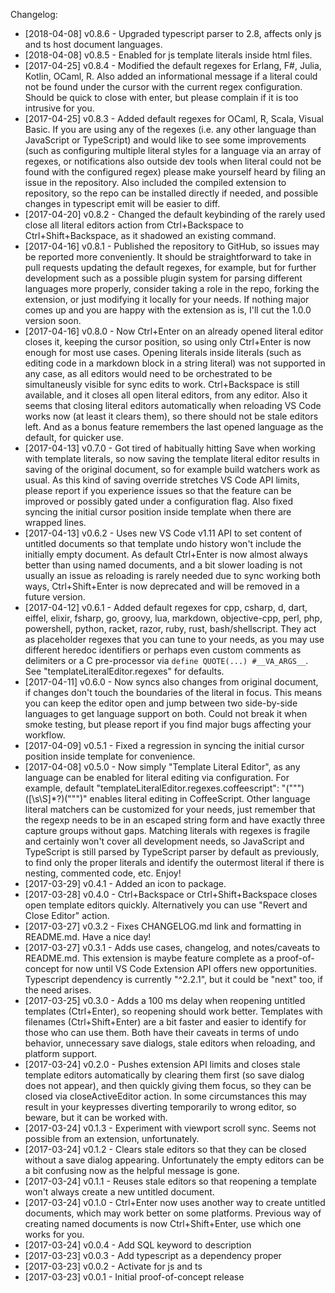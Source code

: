 Changelog:

- [2018-04-08] v0.8.6 - Upgraded typescript parser to 2.8, affects only js and ts host document languages.
- [2018-04-08] v0.8.5 - Enabled for js template literals inside html files.
- [2017-04-25] v0.8.4 - Modified the default regexes for Erlang, F#, Julia, Kotlin, OCaml, R. Also added an informational message if a literal could not be found under the cursor with the current regex configuration. Should be quick to close with enter, but please complain if it is too intrusive for you.
- [2017-04-25] v0.8.3 - Added default regexes for OCaml, R, Scala, Visual Basic. If you are using any of the regexes (i.e. any other language than JavaScript or TypeScript) and would like to see some improvements (such as configuring multiple literal styles for a language via an array of regexes, or notifications also outside dev tools when literal could not be found with the configured regex) please make yourself heard by filing an issue in the repository. Also included the compiled extension to repository, so the repo can be installed directly if needed, and possible changes in typescript emit will be easier to diff.
- [2017-04-20] v0.8.2 - Changed the default keybinding of the rarely used close all literal editors action from Ctrl+Backspace to Ctrl+Shift+Backspace, as it shadowed an existing command.
- [2017-04-16] v0.8.1 - Published the repository to GitHub, so issues may be reported more conveniently. It should be straightforward to take in pull requests updating the default regexes, for example, but for further development such as a possible plugin system for parsing different languages more properly, consider taking a role in the repo, forking the extension, or just modifying it locally for your needs. If nothing major comes up and you are happy with the extension as is, I'll cut the 1.0.0 version soon.
- [2017-04-16] v0.8.0 - Now Ctrl+Enter on an already opened literal editor closes it, keeping the cursor position, so using only Ctrl+Enter is now enough for most use cases. Opening literals inside literals (such as editing code in a markdown block in a string literal) was not supported in any case, as all editors would need to be orchestrated to be simultaneusly visible for sync edits to work. Ctrl+Backspace is still available, and it closes all open literal editors, from any editor. Also it seems that closing literal editors automatically when reloading VS Code works now (at least it clears them), so there should not be stale editors left. And as a bonus feature remembers the last opened language as the default, for quicker use.
- [2017-04-13] v0.7.0 - Got tired of habitually hitting Save when working with template literals, so now saving the template literal editor results in saving of the original document, so for example build watchers work as usual. As this kind of saving override stretches VS Code API limits, please report if you experience issues so that the feature can be improved or possibly gated under a configuration flag. Also fixed syncing the initial cursor position inside template when there are wrapped lines.
- [2017-04-13] v0.6.2 - Uses new VS Code v1.11 API to set content of untitled documents so that template undo history won't include the initially empty document. As default Ctrl+Enter is now almost always better than using named documents, and a bit slower loading is not usually an issue as reloading is rarely needed due to sync working both ways, Ctrl+Shift+Enter is now deprecated and will be removed in a future version.
- [2017-04-12] v0.6.1 - Added default regexes for cpp, csharp, d, dart, eiffel, elixir, fsharp, go, groovy, lua, markdown, objective-cpp, perl, php, powershell, python, racket, razor, ruby, rust, bash/shellscript. They act as placeholder regexes that you can tune to your needs, as you may use different heredoc identifiers or perhaps even custom comments as delimiters or a C pre-processor via `define QUOTE(...) #__VA_ARGS__`.  See "templateLiteralEditor.regexes" for defaults.
- [2017-04-11] v0.6.0 - Now syncs also changes from original document, if changes don't touch the boundaries of the literal in focus. This means you can keep the editor open and jump between two side-by-side languages to get language support on both. Could not break it when smoke testing, but please report if you find major bugs affecting your workflow.
- [2017-04-09] v0.5.1 - Fixed a regression in syncing the initial cursor position inside template for convenience.
- [2017-04-08] v0.5.0 - Now simply "Template Literal Editor", as any language can be enabled for literal editing via configuration. For example, default "templateLiteralEditor.regexes.coffeescript": "(\"\"\")([\\s\\S]*?)(\"\"\")" enables literal editing in CoffeeScript. Other language literal matchers can be customized for your needs, just remember that the regexp needs to be in an escaped string form and have exactly three capture groups without gaps. Matching literals with regexes is fragile and certainly won't cover all development needs, so JavaScript and TypeScript is still parsed by TypeScript parser by default as previously, to find only the proper literals and identify the outermost literal if there is nesting, commented code, etc. Enjoy!
- [2017-03-29] v0.4.1 - Added an icon to package.
- [2017-03-28] v0.4.0 - Ctrl+Backspace or Ctrl+Shift+Backspace closes open template editors quickly. Alternatively you can use "Revert and Close Editor" action.
- [2017-03-27] v0.3.2 - Fixes CHANGELOG.md link and formatting in README.md. Have a nice day!
- [2017-03-27] v0.3.1 - Adds use cases, changelog, and notes/caveats to README.md. This extension is maybe feature complete as a proof-of-concept for now until VS Code Extension API offers new opportunities. Typescript dependency is currently "^2.2.1", but it could be "next" too, if the need arises.
- [2017-03-25] v0.3.0 - Adds a 100 ms delay when reopening untitled templates (Ctrl+Enter), so reopening should work better. Templates with filenames (Ctrl+Shift+Enter) are a bit faster and easier to identify for those who can use them. Both have their caveats in terms of undo behavior, unnecessary save dialogs, stale editors when reloading, and platform support.
- [2017-03-24] v0.2.0 - Pushes extension API limits and closes stale template editors automatically by clearing them first (so save dialog does not appear), and then quickly giving them focus, so they can be closed via closeActiveEditor action. In some circumstances this may result in your keypresses diverting temporarily to wrong editor, so beware, but it can be worked with.
- [2017-03-24] v0.1.3 - Experiment with viewport scroll sync. Seems not possible from an extension, unfortunately.
- [2017-03-24] v0.1.2 - Clears stale editors so that they can be closed without a save dialog appearing. Unfortunately the empty editors can be a bit confusing now as the helpful message is gone.
- [2017-03-24] v0.1.1 - Reuses stale editors so that reopening a template won't always create a new untitled document.
- [2017-03-24] v0.1.0 - Ctrl+Enter now uses another way to create untitled documents, which may work better on some platforms. Previous way of creating named documents is now Ctrl+Shift+Enter, use which one works for you.
- [2017-03-24] v0.0.4 - Add SQL keyword to description
- [2017-03-23] v0.0.3 - Add typescript as a dependency proper
- [2017-03-23] v0.0.2 - Activate for js and ts
- [2017-03-23] v0.0.1 - Initial proof-of-concept release
